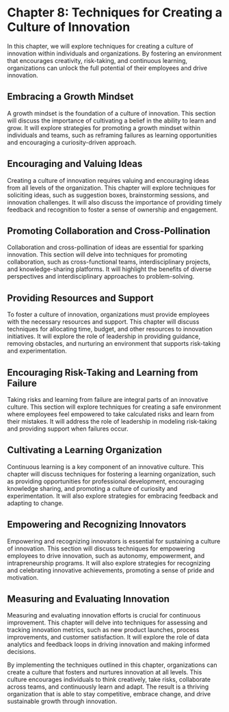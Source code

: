 Chapter 8: Techniques for Creating a Culture of Innovation
==========================================================

In this chapter, we will explore techniques for creating a culture of innovation within individuals and organizations. By fostering an environment that encourages creativity, risk-taking, and continuous learning, organizations can unlock the full potential of their employees and drive innovation.

Embracing a Growth Mindset
--------------------------

A growth mindset is the foundation of a culture of innovation. This section will discuss the importance of cultivating a belief in the ability to learn and grow. It will explore strategies for promoting a growth mindset within individuals and teams, such as reframing failures as learning opportunities and encouraging a curiosity-driven approach.

Encouraging and Valuing Ideas
-----------------------------

Creating a culture of innovation requires valuing and encouraging ideas from all levels of the organization. This chapter will explore techniques for soliciting ideas, such as suggestion boxes, brainstorming sessions, and innovation challenges. It will also discuss the importance of providing timely feedback and recognition to foster a sense of ownership and engagement.

Promoting Collaboration and Cross-Pollination
---------------------------------------------

Collaboration and cross-pollination of ideas are essential for sparking innovation. This section will delve into techniques for promoting collaboration, such as cross-functional teams, interdisciplinary projects, and knowledge-sharing platforms. It will highlight the benefits of diverse perspectives and interdisciplinary approaches to problem-solving.

Providing Resources and Support
-------------------------------

To foster a culture of innovation, organizations must provide employees with the necessary resources and support. This chapter will discuss techniques for allocating time, budget, and other resources to innovation initiatives. It will explore the role of leadership in providing guidance, removing obstacles, and nurturing an environment that supports risk-taking and experimentation.

Encouraging Risk-Taking and Learning from Failure
-------------------------------------------------

Taking risks and learning from failure are integral parts of an innovative culture. This section will explore techniques for creating a safe environment where employees feel empowered to take calculated risks and learn from their mistakes. It will address the role of leadership in modeling risk-taking and providing support when failures occur.

Cultivating a Learning Organization
-----------------------------------

Continuous learning is a key component of an innovative culture. This chapter will discuss techniques for fostering a learning organization, such as providing opportunities for professional development, encouraging knowledge sharing, and promoting a culture of curiosity and experimentation. It will also explore strategies for embracing feedback and adapting to change.

Empowering and Recognizing Innovators
-------------------------------------

Empowering and recognizing innovators is essential for sustaining a culture of innovation. This section will discuss techniques for empowering employees to drive innovation, such as autonomy, empowerment, and intrapreneurship programs. It will also explore strategies for recognizing and celebrating innovative achievements, promoting a sense of pride and motivation.

Measuring and Evaluating Innovation
-----------------------------------

Measuring and evaluating innovation efforts is crucial for continuous improvement. This chapter will delve into techniques for assessing and tracking innovation metrics, such as new product launches, process improvements, and customer satisfaction. It will explore the role of data analytics and feedback loops in driving innovation and making informed decisions.

By implementing the techniques outlined in this chapter, organizations can create a culture that fosters and nurtures innovation at all levels. This culture encourages individuals to think creatively, take risks, collaborate across teams, and continuously learn and adapt. The result is a thriving organization that is able to stay competitive, embrace change, and drive sustainable growth through innovation.
